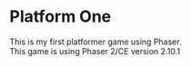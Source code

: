 # Platform One
This is my first platformer game using Phaser.  
This game is using Phaser 2/CE version 2.10.1


  
